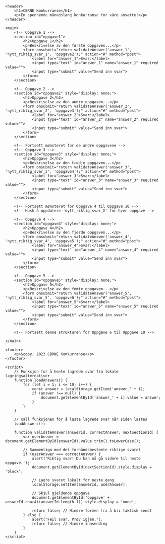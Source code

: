 <html lang="en">
<head>
    <meta charset="UTF-8">
    <meta http-equiv="X-UA-Compatible" content="IE=edge">
    <meta name="viewport" content="width=device-width, initial-scale=1.0">
    <title>CBRNE Konkurranse</title>
    <style>
        body {
            font-family: Arial, sans-serif;
            margin: 20px;
        }
    </style>
    <link rel="stylesheet" href="styles.css">
</head>
<body>

    <header>
        <h1>CBRNE Konkurranse</h1>
        <p>En spennende månedslang konkurranse for våre ansatte!</p>
    </header>

    <main>
        <!-- Oppgave 1 -->
        <section id="oppgave1">
            <h2>Oppgave 1</h2>
            <p>Beskrivelse av den første oppgaven...</p>
            <form onsubmit="return validateAnswer('answer_1', 'nytt_riktig_svar_1', 'oppgave2');" action="#" method="post">
                <label for="answer_1">Svar:</label>
                <input type="text" id="answer_1" name="answer_1" required value="">
                <input type="submit" value="Send inn svar">
            </form>
        </section>

        <!-- Oppgave 2 -->
        <section id="oppgave2" style="display: none;">
            <h2>Oppgave 2</h2>
            <p>Beskrivelse av den andre oppgaven...</p>
            <form onsubmit="return validateAnswer('answer_2', 'nytt_riktig_svar_2', 'oppgave3');" action="#" method="post">
                <label for="answer_2">Svar:</label>
                <input type="text" id="answer_2" name="answer_2" required value="">
                <input type="submit" value="Send inn svar">
            </form>
        </section>

        <!-- Fortsett mønsteret for de andre oppgavene -->
        <!-- Oppgave 3 -->
        <section id="oppgave3" style="display: none;">
            <h2>Oppgave 3</h2>
            <p>Beskrivelse av den tredje oppgaven...</p>
            <form onsubmit="return validateAnswer('answer_3', 'nytt_riktig_svar_3', 'oppgave4');" action="#" method="post">
                <label for="answer_3">Svar:</label>
                <input type="text" id="answer_3" name="answer_3" required value="">
                <input type="submit" value="Send inn svar">
            </form>
        </section>

        <!-- Fortsett mønsteret for Oppgave 4 til Oppgave 10 -->
        <!-- Husk å oppdatere 'nytt_riktig_svar_X' for hver oppgave -->

        <!-- Oppgave 4 -->
        <section id="oppgave4" style="display: none;">
            <h2>Oppgave 4</h2>
            <p>Beskrivelse av den fjerde oppgaven...</p>
            <form onsubmit="return validateAnswer('answer_4', 'nytt_riktig_svar_4', 'oppgave5');" action="#" method="post">
                <label for="answer_4">Svar:</label>
                <input type="text" id="answer_4" name="answer_4" required value="">
                <input type="submit" value="Send inn svar">
            </form>
        </section>

        <!-- Oppgave 5 -->
        <section id="oppgave5" style="display: none;">
            <h2>Oppgave 5</h2>
            <p>Beskrivelse av den femte oppgaven...</p>
            <form onsubmit="return validateAnswer('answer_5', 'nytt_riktig_svar_5', 'oppgave6');" action="#" method="post">
                <label for="answer_5">Svar:</label>
                <input type="text" id="answer_5" name="answer_5" required value="">
                <input type="submit" value="Send inn svar">
            </form>
        </section>

        <!-- Fortsett denne strukturen for Oppgave 6 til Oppgave 10 -->

    </main>

    <footer>
        <p>&copy; 2023 CBRNE Konkurranse</p>
    </footer>

    <script>
        // Funksjon for å hente lagrede svar fra lokale lagringsalternativer
        function loadAnswers() {
            for (let i = 1; i <= 10; i++) {
                const answer = localStorage.getItem('answer_' + i);
                if (answer !== null) {
                    document.getElementById('answer_' + i).value = answer;
                }
            }
        }

        // Kall funksjonen for å laste lagrede svar når siden lastes
        loadAnswers();

        function validateAnswer(answerId, correctAnswer, nextSectionId) {
            var userAnswer = document.getElementById(answerId).value.trim().toLowerCase();

            // Sammenlign med det forhåndsbestemte riktige svaret
            if (userAnswer === correctAnswer) {
                alert('Riktig svar! Du kan nå gå videre til neste oppgave.');
                document.getElementById(nextSectionId).style.display = 'block';

                // Lagre svaret lokalt for neste gang
                localStorage.setItem(answerId, userAnswer);

                // Skjul gjeldende oppgave
                document.getElementById('oppgave' + answerId.charAt(answerId.length-1)).style.display = 'none';

                return false; // Hindre formen fra å bli faktisk sendt
            } else {
                alert('Feil svar. Prøv igjen.');
                return false; // Hindre innsending
            }
        }
    </script>

</body>
</html>

